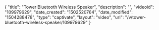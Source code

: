 {
    "title": "Tower Bluetooth Wireless Speaker",
    "description": "",
    "videoid": "109979629",
    "date_created": "1502520764",
    "date_modified": "1504288478",
    "type": "captivate",
    "layout": "video",
    "url": "\/v\/tower-bluetooth-wireless-speaker\/109979629"
}